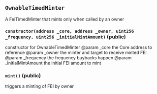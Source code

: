 ## `OwnableTimedMinter`

A FeiTimedMinter that mints only when called by an owner




### `constructor(address _core, address _owner, uint256 _frequency, uint256 _initialMintAmount)` (public)

constructor for OwnableTimedMinter
        @param _core the Core address to reference
        @param _owner the minter and target to receive minted FEI
        @param _frequency the frequency buybacks happen
        @param _initialMintAmount the initial FEI amount to mint



### `mint()` (public)

triggers a minting of FEI by owner






